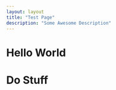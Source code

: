 ```yaml
---
layout: layout
title: "Test Page"
description: "Some Awesome Description"
---
```


Hello World
===========
# Do Stuff
